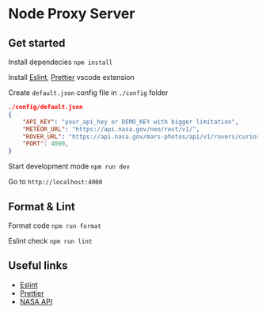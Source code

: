 # Node Proxy Server

## Get started
Install dependecies `npm install`

Install [Eslint](https://marketplace.visualstudio.com/items?itemName=dbaeumer.vscode-eslint), [Prettier](https://marketplace.visualstudio.com/items?itemName=esbenp.prettier-vscode) vscode extension

Create `default.json` config file in `./config` folder

```json
./config/default.json
{
    "API_KEY": "your_api_hey or DEMO_KEY with bigger limitation",
    "METEOR_URL": "https://api.nasa.gov/neo/rest/v1/",
    "ROVER_URL": "https://api.nasa.gov/mars-photos/api/v1/rovers/curiosity/",
    "PORT": 4000,
}
```

Start development mode `npm run dev`

Go to `http://localhost:4000`

## Format & Lint
Format code `npm run format`

Eslint check `npm run lint`

## Useful links
- [Eslint](https://marketplace.visualstudio.com/items?itemName=dbaeumer.vscode-eslint)
- [Prettier](https://marketplace.visualstudio.com/items?itemName=esbenp.prettier-vscode)
- [NASA API](https://api.nasa.gov/)
